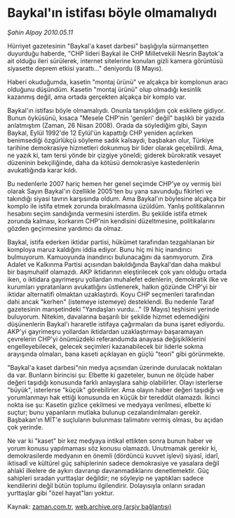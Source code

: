 # Baykal'ın istifası böyle olmamalıydı

*Şahin Alpay 2010.05.11*

<tr><td class="metin" colspan="2" style="padding-top: 20px; padding-left: 5px; ">Hürriyet gazetesinin "Baykal'a kaset darbesi" başlığıyla sürmanşetten duyurduğu haberde, "CHP lideri Baykal ile CHP Milletvekili Nesrin Baytok'a ait olduğu ileri sürülerek, internet sitelerine konulan gizli kamera görüntüsü siyasette deprem etkisi yarattı..." deniyordu (8 Mayıs).</td></tr><tr><td class="metin" colspan="2" style="padding-top: 20px; padding-left: 5px; "><p>Haberi okuduğumda, kasetin "montaj ürünü" ve alçakça bir komplonun aracı olduğunu düşündüm. Kasetin "montaj ürünü" olup olmadığı kesinlik kazanmış değil, ama ortada gerçekten alçakça bir komplo var.
<p>Baykal'ın istifası böyle olmamalıydı. Onunla tanışıklığım çok eskilere gidiyor. Bunun öyküsünü, kısaca "Mesele CHP'nin 'genleri' değil" başlıklı bir yazıda anlatmıştım (Zaman, 26 Nisan 2008). Orada da söylediğim gibi, Sayın Baykal, Eylül 1992'de 12 Eylül'ün kapattığı CHP yeniden açılırken benimsediği özgürlükçü söyleme sadık kalsaydı, başbakan olur, Türkiye tarihine demokrasiye hizmetleri dokunmuş bir lider olarak geçebilirdi. Ama, ne yazık ki, tam tersi yönde bir çizgiye yöneldi; giderek bürokratik vesayet düzeninin bekçiliğinde, daha da kötüsü demokrasiye kastedenlerin avukatlığında karar kıldı.
<p>Bu nedenlerle 2007 hariç hemen her genel seçimde CHP'ye oy vermiş biri olarak Sayın Baykal'ın özellikle 2005'ten bu yana savunduğu fikirleri ve takındığı siyasi tavrın karşısında oldum. Ama Baykal'ın böylesine alçakça bir komplo ile istifa etmek zorunda bırakılmasına üzüldüm. Yanlış politikalarının hesabını seçim sandığında vermesini isterdim. Bu şekilde istifa etmek zorunda kalması, korkarım CHP'nin kendisini düzeltmesine, politikalarını gözden geçirmesine yardımcı da olmaz.
<p>Baykal, istifa ederken iktidar partisi, hükümet tarafından tezgahlanan bir komploya maruz kaldığını iddia ediyor. Bunu hiç mi hiç inandırıcı bulmuyorum. Kamuoyunda inandırıcı bulunacağını da sanmıyorum. Zira Adalet ve Kalkınma Partisi açısından bakıldığında Baykal'dan daha makbul bir başmuhalif olamazdı. AKP iktidarının eleştirilecek çok yanı olduğu ortada iken, o iktidara gayrimeşru yollardan muhalefet edenlerin, demokratik ilke ve kurumları yıpratanların avukatlığını üstlenerek, halkın gözünde CHP'yi bir iktidar alternatifi olmaktan uzaklaştırdı. Koyu CHP seçmenleri tarafından dahi ancak "kerhen" (istemeye istemeye) desteklendi. Bu nedenle Taraf gazetesinin manşetindeki "Yandaşları vurdu..." (9 Mayıs) teşhisini yerinde buluyorum. Nitekim, davalarına başarılı bir şekilde hizmet edemediğini düşünenlerin Baykal'ı hararetle istifaya çağırmaları da buna işaret ediyordu. AKP'yi gayrimeşru yollardan iktidardan uzaklaştırmayı başaramayan çevrelerin CHP'yi önümüzdeki referandumda anayasa değişikliklerini engelleyebilecek, gelecek seçimleri kazanabilecek bir liderle sokma arayışında olmaları, bana kaseti açıklayan en güçlü "teori" gibi görünmekte.
<p>"Baykal'a kaset darbesi"nin medya açısından üzerinde durulacak noktaları da var. Bunların birincisi şu: Elbette ki gazeteler, bunun ne ölçüde haber değeri taşıdığı konusunda farklı anlayışlara sahip olabilirler. Olayı isterlerse "büyük", isterlerse "küçük" görebilirler. Ama olayın haber değeri taşıdığı ve yorumlanmayı hak ettiği konusunda en küçük bir tereddüt olamazdı. İkinci nokta ise şu: Kasetin gizlice çekilmesi ve medyaya verilmesi, elbette ki suçtur; bunu yapanların mutlaka bulunup cezalandırılmaları gerekir. Başbakan'ın MİT'e suçluların bulunması talimatını vermiş olması, bu açıdan çok yerinde.
<p>Ne var ki "kaset" bir kez medyaya intikal ettikten sonra bunun haber ve yorum konusu yapılmaması söz konusu olamazdı. Unutmamak gerekir ki, demokrasilerde medyanın en önemli (dördüncü kuvvet işlevi) siyasî, idarî, iktisadî ve kültürel güç sahiplerinin sadece demokrasiye ve yasalara değil ahlakî ilkelere de aykırı davranıp davranmadıklarını denetlemektir. Güç sahipleri sıradan yurttaşlar değildir; ne söyleyip ne yaptıkları sadece kendilerini değil bütün toplumu ilgilendirir. Dolayısıyla onların sıradan yurttaşlar gibi "özel hayat"ları yoktur.<br/></p></p></p></p></p></p></td></tr>

Kaynak: [zaman.com.tr](http://zaman.com.tr/yazar.do?yazino=982615), [web.archive.org (arşiv bağlantısı)](http://web.archive.org/web/20100512175850/http://www.zaman.com.tr:80/yazar.do?yazino=982615)
